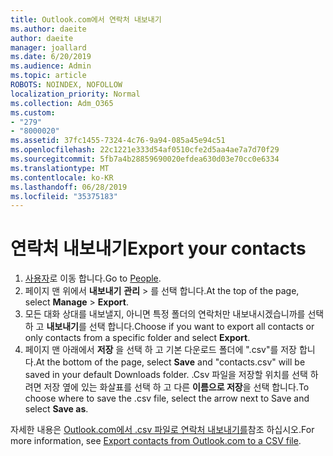 ```yaml
---
title: Outlook.com에서 연락처 내보내기
ms.author: daeite
author: daeite
manager: joallard
ms.date: 6/20/2019
ms.audience: Admin
ms.topic: article
ROBOTS: NOINDEX, NOFOLLOW
localization_priority: Normal
ms.collection: Adm_O365
ms.custom:
- "279"
- "8000020"
ms.assetid: 37fc1455-7324-4c76-9a94-085a45e94c51
ms.openlocfilehash: 22c1221e333d54af0510cfe2d5aa4ae7a7d70f29
ms.sourcegitcommit: 5fb7a4b28859690020efdea630d03e70cc0e6334
ms.translationtype: MT
ms.contentlocale: ko-KR
ms.lasthandoff: 06/28/2019
ms.locfileid: "35375183"
---
```

# <a name="export-your-contacts"></a><span data-ttu-id="fbfc2-102">연락처 내보내기</span><span class="sxs-lookup"><span data-stu-id="fbfc2-102">Export your contacts</span></span>

1. <span data-ttu-id="fbfc2-103">[사용자](https://outlook.live.com/people/)로 이동 합니다.</span><span class="sxs-lookup"><span data-stu-id="fbfc2-103">Go to [People](https://outlook.live.com/people/).</span></span>
2. <span data-ttu-id="fbfc2-104">페이지 맨 위에서 **내보내기** **관리** \> 를 선택 합니다.</span><span class="sxs-lookup"><span data-stu-id="fbfc2-104">At the top of the page, select **Manage** \> **Export**.</span></span>
3. <span data-ttu-id="fbfc2-105">모든 대화 상대를 내보낼지, 아니면 특정 폴더의 연락처만 내보내시겠습니까를 선택 하 고 **내보내기**를 선택 합니다.</span><span class="sxs-lookup"><span data-stu-id="fbfc2-105">Choose if you want to export all contacts or only contacts from a specific folder and select **Export**.</span></span>
4. <span data-ttu-id="fbfc2-106">페이지 맨 아래에서 **저장** 을 선택 하 고 기본 다운로드 폴더에 ".csv"를 저장 합니다.</span><span class="sxs-lookup"><span data-stu-id="fbfc2-106">At the bottom of the page, select **Save** and "contacts.csv" will be saved in your default Downloads folder.</span></span> <span data-ttu-id="fbfc2-107">.Csv 파일을 저장할 위치를 선택 하려면 저장 옆에 있는 화살표를 선택 하 고 다른 **이름으로 저장**을 선택 합니다.</span><span class="sxs-lookup"><span data-stu-id="fbfc2-107">To choose where to save the .csv file, select the arrow next to Save and select **Save as**.</span></span>

<span data-ttu-id="fbfc2-108">자세한 내용은 [Outlook.com에서 .csv 파일로 연락처 내보내기를](https://support.office.com/article/578cca22-3550-4c73-b3f0-9978cfeac83f?wt.mc_id=Office_Outlook_com_Alchemy)참조 하십시오.</span><span class="sxs-lookup"><span data-stu-id="fbfc2-108">For more information, see [Export contacts from Outlook.com to a CSV file](https://support.office.com/article/578cca22-3550-4c73-b3f0-9978cfeac83f?wt.mc_id=Office_Outlook_com_Alchemy).</span></span>